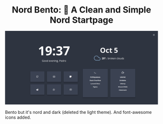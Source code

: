     
<div align="center">
<h1>Nord Bento: 🍱 A Clean and Simple Nord Startpage</h1>
</div>

<p align="center">
  <img src="https://github.com/pedro-cabreu/Bento/blob/master/assets/preview_nord.png">
</p>

Bento but it's nord and dark (deleted the light theme).
And font-awesome icons added.

